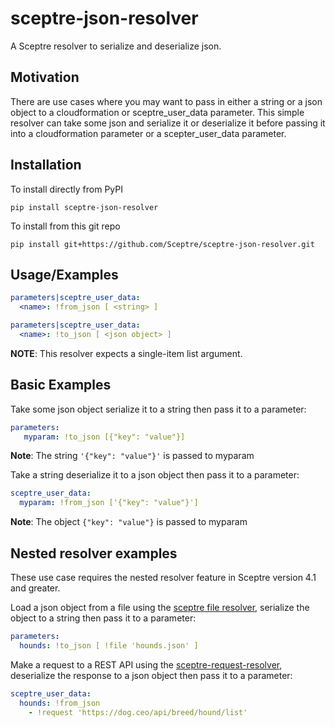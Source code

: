 # sceptre-json-resolver

A Sceptre resolver to serialize and deserialize json.

## Motivation

There are use cases where you may want to pass in either a string
or a json object to a cloudformation or sceptre_user_data parameter.
This simple resolver can take some json and serialize it or deserialize
it before passing it into a cloudformation parameter or a
scepter_user_data parameter.

## Installation

To install directly from PyPI
```shell
pip install sceptre-json-resolver
```

To install from this git repo
```shell
pip install git+https://github.com/Sceptre/sceptre-json-resolver.git
```

## Usage/Examples

```yaml
parameters|sceptre_user_data:
  <name>: !from_json [ <string> ]

parameters|sceptre_user_data:
  <name>: !to_json [ <json object> ]
```

__NOTE__: This resolver expects a single-item list argument.

## Basic Examples

Take some json object serialize it to a string then pass it to a parameter:
```yaml
parameters:
   myparam: !to_json [{"key": "value"}]
```
__Note__: The string `'{"key": "value"}'` is passed to myparam


Take a string deserialize it to a json object then pass it to a parameter:
```yaml
sceptre_user_data:
  myparam: !from_json ['{"key": "value"}']
```
__Note__: The object `{"key": "value"}` is passed to myparam


## Nested resolver examples

These use case requires the nested resolver feature in
Sceptre version 4.1 and greater.


Load a json object from a file using the
[sceptre file resolver](https://pypi.org/project/sceptre-file-resolver/),
serialize the object to a string then pass it to a parameter:
```yaml
parameters:
  hounds: !to_json [ !file 'hounds.json' ]
```


Make a request to a REST API using the
[sceptre-request-resolver](https://pypi.org/project/sceptre-request-resolver/),
deserialize the response to a json object then pass it to a parameter:
```yaml
sceptre_user_data:
  hounds: !from_json
    - !request 'https://dog.ceo/api/breed/hound/list'
```
